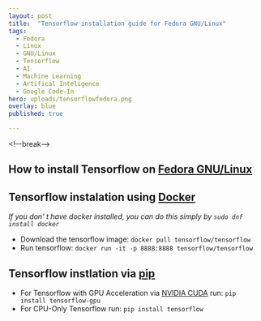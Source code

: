 ```yaml
---
layout: post
title:  "Tensorflow installation guide for Fedora GNU/Linux"
tags:
  - Fedora
  - Linux
  - GNU/Linux
  - Tensorflow
  - AI
  - Machine Learning
  - Artifical Inteligence
  - Google Code-In
hero: uploads/tensorflowfedora.png
overlay: blue
published: true

---
```

<!–-break-–>
## How to install Tensorflow on [Fedora GNU/Linux](https://getfedora.org/)
## Tensorflow instalation using [Docker](https://www.docker.com/)
 *If you don' t have docker installed, you can do this simply by ```sudo dnf install docker```*
* Download the tensorflow image: ```docker pull tensorflow/tensorflow```
* Run tensorflow: ```docker run -it -p 8888:8888 tensorflow/tensorflow```

## Tensorflow instlation via [pip](https://pypi.org/project/pip/)
* For Tensorflow with GPU Acceleration via [NVIDIA CUDA](https://en.wikipedia.org/wiki/CUDA) run: ```pip install tensorflow-gpu```
* For CPU-Only Tensorflow run: ```pip install tensorflow```

